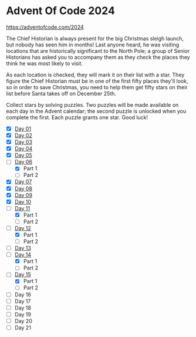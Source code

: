 # Advent Of Code 2024
https://adventofcode.com/2024

The Chief Historian is always present for the big Christmas sleigh launch, but nobody has seen him in months! Last anyone heard, he was visiting locations that are historically significant to the North Pole; a group of Senior Historians has asked you to accompany them as they check the places they think he was most likely to visit.

As each location is checked, they will mark it on their list with a star. They figure the Chief Historian must be in one of the first fifty places they'll look, so in order to save Christmas, you need to help them get fifty stars on their list before Santa takes off on December 25th.

Collect stars by solving puzzles. Two puzzles will be made available on each day in the Advent calendar; the second puzzle is unlocked when you complete the first. Each puzzle grants one star. Good luck!

* [x] [Day 01](./day01/README.md)
* [x] [Day 02](./day02/README.md)
* [x] [Day 03](./day03/README.md)
* [x] [Day 04](./day04/README.md)
* [x] [Day 05](./day05/README.md)
* [ ] [Day 06](./day06/README.md)
  - [x] Part 1
  - [ ] Part 2
* [x] [Day 07](./day07/README.md)
* [x] [Day 08](./day08/README.md)
* [x] [Day 09](./day09/README.md)
* [x] [Day 10](./day10/README.md)
* [ ] [Day 11](./day11/README.md)
  - [x] Part 1
  - [ ] Part 2
* [ ] [Day 12](./day12/README.md)
  - [x] Part 1
  - [ ] Part 2
* [ ] [Day 13](./day13/README.md)
* [ ] [Day 14](./day14//README.md)
  - [x] Part 1
  - [ ] Part 2
* [ ] [Day 15](./day15/README.md)
  - [x] Part 1
  - [ ] Part 2
* [ ] Day 16
* [ ] Day 17
* [ ] Day 18
* [ ] Day 19
* [ ] Day 20
* [ ] Day 21
